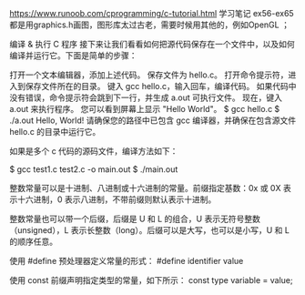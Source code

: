 https://www.runoob.com/cprogramming/c-tutorial.html
学习笔记
ex56-ex65 都是用graphics.h画图，图形库太过古老，需要时候用其他的，例如OpenGL ；

编译 & 执行 C 程序
接下来让我们看看如何把源代码保存在一个文件中，以及如何编译并运行它。下面是简单的步骤：

打开一个文本编辑器，添加上述代码。
保存文件为 hello.c。
打开命令提示符，进入到保存文件所在的目录。
键入 gcc hello.c，输入回车，编译代码。
如果代码中没有错误，命令提示符会跳到下一行，并生成 a.out 可执行文件。
现在，键入 a.out 来执行程序。
您可以看到屏幕上显示 "Hello World"。
$ gcc hello.c
$ ./a.out
Hello, World!
请确保您的路径中已包含 gcc 编译器，并确保在包含源文件 hello.c 的目录中运行它。

如果是多个 c 代码的源码文件，编译方法如下：

$ gcc test1.c test2.c -o main.out
$ ./main.out

整数常量可以是十进制、八进制或十六进制的常量。前缀指定基数：0x 或 0X 表示十六进制，0 表示八进制，不带前缀则默认表示十进制。

整数常量也可以带一个后缀，后缀是 U 和 L 的组合，U 表示无符号整数（unsigned），L 表示长整数（long）。后缀可以是大写，也可以是小写，U 和 L 的顺序任意。

使用 #define 预处理器定义常量的形式：
#define identifier value

使用 const 前缀声明指定类型的常量，如下所示：
const type variable = value;

